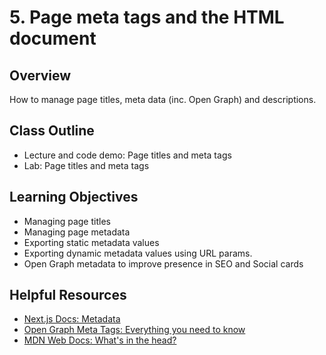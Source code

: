 # 5. Page meta tags and the HTML document

## Overview

How to manage page titles, meta data (inc. Open Graph) and descriptions.

## Class Outline

- Lecture and code demo: Page titles and meta tags
- Lab: Page titles and meta tags

## Learning Objectives

- Managing page titles
- Managing page metadata
- Exporting static metadata values
- Exporting dynamic metadata values using URL params.
- Open Graph metadata to improve presence in SEO and Social cards

## Helpful Resources

- [Next.js Docs: Metadata](https://nextjs.org/docs/app/building-your-application/optimizing/metadata)
- [Open Graph Meta Tags: Everything you need to know](https://ahrefs.com/blog/open-graph-meta-tags/)
- [MDN Web Docs: What's in the head?](https://developer.mozilla.org/en-US/docs/Learn/HTML/Introduction_to_HTML/The_head_metadata_in_HTML)